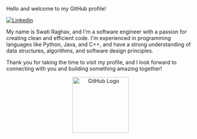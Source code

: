 Hello and welcome to my GitHub profile!

[![Linkedin](https://img.shields.io/badge/-swati-blue?style=flat-square&logo=Linkedin&logoColor=white&link=https://www.linkedin.com/in/swaticraghav/)](https://www.linkedin.com/in/swaticraghav/)

My name is Swati Raghav, and I'm a software engineer with a passion for creating clean and efficient code. I'm experienced in programming languages like Python, Java, and C++, and have a strong understanding of data structures, algorithms, and software design principles.

Thank you for taking the time to visit my profile, and I look forward to connecting with you and building something amazing together!

<div align="center">
<img src="https://github.com/raghavk16/raghavk16/blob/master/octo.gif" alt="GitHub Logo" width="150" height="150" />
</div>
